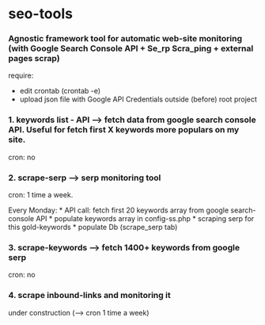 # seo-tools

### Agnostic framework tool for automatic web-site monitoring (with Google Search Console API + Se_rp Scra_ping + external pages scrap)


require:
* edit crontab (crontab -e)
* upload json file with Google API Credentials outside (before) root project





### 1. keywords list - API --> fetch data from google search console API. Useful for fetch first X keywords more populars on my site.
cron: no



### 2. scrape-serp --> serp monitoring tool
cron: 1 time a week.

Every Monday:
	*	API call: fetch first 20 keywords array from google search-console API
	*	populate keywords array in config-ss.php
	*	scraping serp for this gold-keywords
	*	populate Db (scrape_serp tab)



### 3. scrape-keywords --> fetch 1400+ keywords from google serp
cron: no


### 4. scrape inbound-links and monitoring it
under construction (--> cron 1 time a week)






